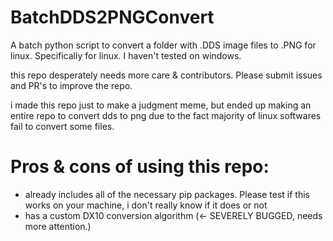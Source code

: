 # BatchDDS2PNGConvert
A batch python script to convert a folder with .DDS image files to .PNG for linux. Specifically for linux. I haven't tested on windows.

this repo desperately needs more care & contributors. Please submit issues and PR's to improve the repo.

i made this repo just to make a judgment meme, but ended up making an entire repo to convert dds to png due to the fact majority of linux softwares fail to convert some files.

# Pros & cons of using this repo:
- already includes all of the necessary pip packages. Please test if this works on your machine, i don't really know if it does or not
- has a custom DX10 conversion algorithm (<- SEVERELY BUGGED, needs more attention.)
